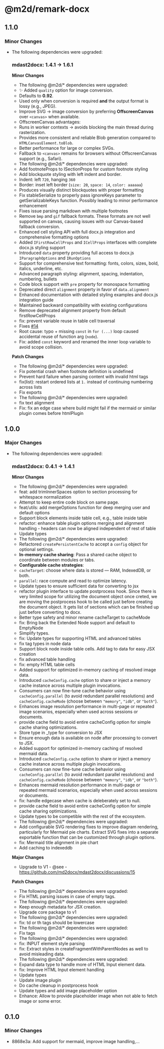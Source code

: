 # @m2d/remark-docx

## 1.1.0

### Minor Changes

- The following dependencies were upgraded:

  ### mdast2docx: 1.4.1 → 1.6.1

  **Minor Changes**
  - The following @m2d/\* dependencies were upgraded:
  - ✨ Added `quality` option for image conversion.
  - Defaults to **0.92**.
  - Used only when conversion is required **and** the output format is lossy (e.g., JPEG).
  - Improve SVG → image conversion by preferring **OffscreenCanvas** over `<canvas>` when available.
  - OffscreenCanvas advantages:
  - Runs in worker contexts → avoids blocking the main thread during rasterization.
  - Provides more consistent and reliable Blob generation compared to `HTMLCanvasElement.toBlob`.
  - Better performance for large or complex SVGs.
  - Fallback to `<canvas>` remains for browsers without OffscreenCanvas support (e.g., Safari).
  - The following @m2d/\* dependencies were upgraded:
  - Add footnoteProps to ISectionProps for custom footnote styling
  - Add blockquote styling with left indent and border.
  - Indent: left `720`, hanging `360`
  - Border: inset left border (`size: 20`, `space: 14`, `color: aaaaaa`)
  - Produces visually distinct blockquotes with proper formatting
  - Fix stableSerialize to properly pass ignoreKeys parameter to getSerializableKeys function. Possibly leading to minor performance enhancement
  - Fixes issue parsing markdown with multiple footnotes
  - Remove `bmp` and `gif` fallback formats. These formats are not well supported on canvas, causing issues with our Canvas-based fallback conversion.
  - Enhanced cell styling API with full docx.js integration and comprehensive formatting options
  - Added `IFirstRowCellProps` and `ICellProps` interfaces with complete docx.js styling support
  - Introduced `data` property providing full access to docx.js `IParagraphOptions` and `IRunOptions`
  - Support for comprehensive text formatting: fonts, colors, sizes, bold, italics, underline, etc.
  - Advanced paragraph styling: alignment, spacing, indentation, numbering, bullets
  - Code block support with `pre` property for monospace formatting
  - Deprecated direct `alignment` property in favor of `data.alignment`
  - Enhanced documentation with detailed styling examples and docx.js integration guide
  - Maintained backward compatibility with existing configurations
  - Remove deprecated alignment property from default firstRowCellProps
  - fix: prevent variable reuse in table cell traversal
  - Fixes [#14](https://github.com/md2docx/core/issues/14)
  - Root cause: typo + missing `const` in `for (...)` loop caused accidental reuse of function arg (`node`).
  - Fix: added `const` keyword and renamed the inner loop variable to avoid scope collision.

  **Patch Changes**
  - The following @m2d/\* dependencies were upgraded:
  - Fix potential crash when footnote definition is undefined
  - Prevent hard failure when parsing content with invalid html tags
  - fix(list): restart ordered lists at `1.` instead of continuing numbering across lists
  - Fix exports
  - The following @m2d/\* dependencies were upgraded:
  - fix text alignment
  - Fix: fix an edge case where build might fail if the mermaid or similar plugin comes before htmlPlugin

## 1.0.0

### Major Changes

- The following dependencies were upgraded:

  ### mdast2docx: 0.4.1 → 1.4.1

  **Minor Changes**
  - The following @m2d/\* dependencies were upgraded:
  - feat: add trimInnerSpaces option to section processing for whitespace normalization
  - Attempt to keep entire code block on same page.
  - feat/utils: add mergeOptions function for deep merging user and default options
  - Support block elements inside table cell, e.g., table inside table
  - refactor: enhance table plugin options merging and alignment handling - headers can now be aligned independent of rest of table
  - Update types
  - The following @m2d/\* dependencies were upgraded:
  - Refactored `createPersistentCache` to accept a `config` object for optional settings.
  - **In-memory cache sharing**: Pass a shared cache object to coordinate between modules or tabs.
  - **Configurable cache strategies**:
  - `cacheTarget`: choose where data is stored — RAM, IndexedDB, or both.
  - `parallel`: race compute and read to optimize latency.
  - Update types to ensure sufficient data for converting to jsx
  - refactor plugin interface to update postprocess hook. Since there is very limited scope for utilizing the document object once creted, we are moving the postprocess hook to be called just before creating the document object. It gets list of sections which can be finished up just before converting to docx.
  - Better type safety and minor rename cacheTarget to cacheMode
  - fix: Bring back the Extended Node support and default to EmptyNode
  - Simplify types.
  - fix: Update types for supporting HTML and advanced tables
  - fix tag types in node data
  - Support block node inside table cells. Add tag to data for easy JSX creation
  - fix advanced table handling
  - fix: empty HTML table cells
  - Added support for optimized in-memory caching of resolved image data.
  - Introduced `cacheConfig.cache` option to share or inject a memory cache instance across multiple plugin invocations.
  - Consumers can now fine-tune cache behavior using `cacheConfig.parallel` (to avoid redundant parallel resolutions) and `cacheConfig.cacheMode` (choose between `"memory"`, `"idb"`, or `"both"`).
  - Enhances image resolution performance in multi-page or repeated image scenarios, especially when used across sessions or documents.
  - provide cache field to avoid entire cacheConfig option for simple cache sharing optimizations.
  - Store type in \_type for conversion to JSX
  - Ensure enough data is available on node after processing to convert to JSX.
  - Added support for optimized in-memory caching of resolved mermaid data.
  - Introduced `cacheConfig.cache` option to share or inject a memory cache instance across multiple plugin invocations.
  - Consumers can now fine-tune cache behavior using `cacheConfig.parallel` (to avoid redundant parallel resolutions) and `cacheConfig.cacheMode` (choose between `"memory"`, `"idb"`, or `"both"`).
  - Enhances mermaid resolution performance in multi-page or repeated mermaid scenarios, especially when used across sessions or documents.
  - fix: handle edgecase when cache is deleberately set to null.
  - provide cache field to avoid entire cacheConfig option for simple cache sharing optimizations.
  - Update types to be competible with the rest of the ecosystem.
  - The following @m2d/\* dependencies were upgraded:
  - Add configurable SVG rendering fixes to improve diagram rendering, particularly for Mermaid pie charts. Extract SVG fixes into a separate exportable function that can be customized through plugin options.
  - fix: Mermaid title alignment in pie chart
  - Add caching to indexeddb

  **Major Changes**
  - Upgrade to V1 - @see - https://github.com/md2docx/mdast2docx/discussions/15

  **Patch Changes**
  - The following @m2d/\* dependencies were upgraded:
  - Fix HTML parsing issues in case of empty tags.
  - The following @m2d/\* dependencies were upgraded:
  - Keep enough metadata for JSX creation.
  - Upgrade core package to v1
  - The following @m2d/\* dependencies were upgraded:
  - fix: td or th tags should be lowercase
  - The following @m2d/\* dependencies were upgraded:
  - Fix tags
  - The following @m2d/\* dependencies were upgraded:
  - fix: INPUT element style parsing
  - fix: Extract styles in createFragmentWithParentNodes as well to avoid misleading data.
  - The following @m2d/\* dependencies were upgraded:
  - Expand data type to handle more of HTML Input element data.
  - fix: Improve HTML Input element handling
  - Update types
  - Update image plugin
  - Do cache cleanup in postprocess hook
  - Update types and add image placeholder option
  - Enhance: Allow to provide placeholder image when not able to fetch image or some error.

## 0.1.0

### Minor Changes

- 8868e3a: Add support for mermaid, improve image handling,...
